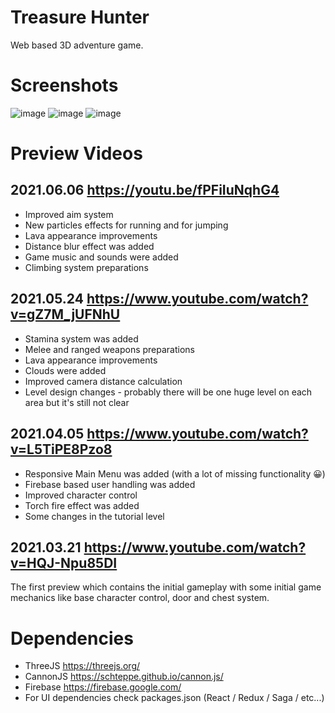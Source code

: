 # Treasure Hunter

Web based 3D adventure game.

# Screenshots
![image](https://user-images.githubusercontent.com/13141660/121426044-681bb380-c973-11eb-915c-6ac1011400f4.png)
![image](https://user-images.githubusercontent.com/13141660/121426126-841f5500-c973-11eb-84c2-a1909db89a8a.png)
![image](https://user-images.githubusercontent.com/13141660/121426373-cea0d180-c973-11eb-8f09-928dd3ebe300.png)

# Preview Videos

## 2021.06.06 https://youtu.be/fPFiIuNqhG4
- Improved aim system
- New particles effects for running and for jumping
- Lava appearance improvements
- Distance blur effect was added
- Game music and sounds were added
- Climbing system preparations

## 2021.05.24 https://www.youtube.com/watch?v=gZ7M_jUFNhU
- Stamina system was added
- Melee and ranged weapons preparations
- Lava appearance improvements
- Clouds were added
- Improved camera distance calculation
- Level design changes - probably there will be one huge level on each area but it's still not clear

## 2021.04.05 https://www.youtube.com/watch?v=L5TiPE8Pzo8
- Responsive Main Menu was added (with a lot of missing functionality 😀)
- Firebase based user handling was added
- Improved character control
- Torch fire effect was added
- Some changes in the tutorial level

## 2021.03.21 https://www.youtube.com/watch?v=HQJ-Npu85DI
The first preview which contains the initial gameplay with some initial game mechanics like base character control, door and chest system.

# Dependencies
- ThreeJS https://threejs.org/
- CannonJS https://schteppe.github.io/cannon.js/
- Firebase https://firebase.google.com/
- For UI dependencies check packages.json (React / Redux / Saga / etc...)
